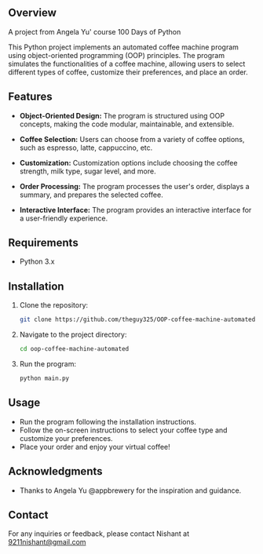 ## Overview
A project from Angela Yu' course 100 Days of Python

This Python project implements an automated coffee machine program using object-oriented programming (OOP) principles. The program simulates the functionalities of a coffee machine, allowing users to select different types of coffee, customize their preferences, and place an order.

## Features

- **Object-Oriented Design:** The program is structured using OOP concepts, making the code modular, maintainable, and extensible.

- **Coffee Selection:** Users can choose from a variety of coffee options, such as espresso, latte, cappuccino, etc.

- **Customization:** Customization options include choosing the coffee strength, milk type, sugar level, and more.

- **Order Processing:** The program processes the user's order, displays a summary, and prepares the selected coffee.

- **Interactive Interface:** The program provides an interactive interface for a user-friendly experience.

## Requirements

- Python 3.x

## Installation

1. Clone the repository:

    ```bash
    git clone https://github.com/theguy325/OOP-coffee-machine-automated.git
    ```

2. Navigate to the project directory:

    ```bash
    cd oop-coffee-machine-automated
    ```

3. Run the program:

    ```bash
    python main.py
    ```

## Usage

- Run the program following the installation instructions.
- Follow the on-screen instructions to select your coffee type and customize your preferences.
- Place your order and enjoy your virtual coffee!


## Acknowledgments

- Thanks to Angela Yu @appbrewery for the inspiration and guidance.

## Contact

For any inquiries or feedback, please contact Nishant at 9211nishant@gmail.com

